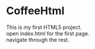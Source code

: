 # CoffeeHtml
This is my first HTML5 project.  
open index.html for the first page.  
navigate through the rest.  
